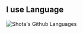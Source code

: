 ## I use Language
![Shota's Github Languages](https://github-readme-stats.vercel.app/api/top-langs/?username=shota-nukumizu&theme=vue-dark)
